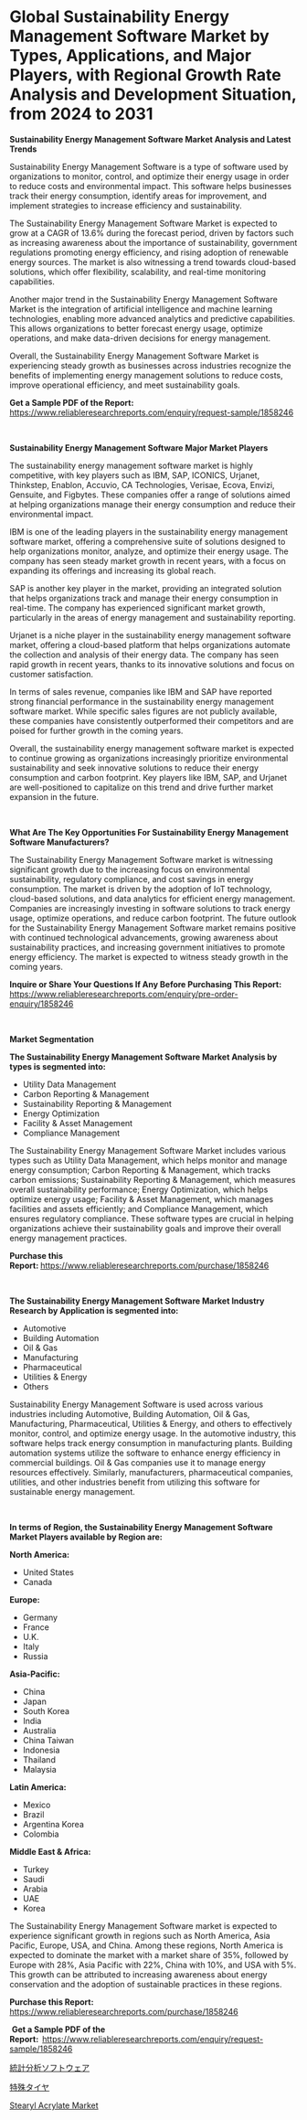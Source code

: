 <p><h1>Global Sustainability Energy Management Software Market by Types, Applications, and Major Players, with Regional Growth Rate Analysis and Development Situation, from 2024 to 2031</h1></p><p><strong>Sustainability Energy Management Software Market Analysis and Latest Trends</strong></p>
<p><p>Sustainability Energy Management Software is a type of software used by organizations to monitor, control, and optimize their energy usage in order to reduce costs and environmental impact. This software helps businesses track their energy consumption, identify areas for improvement, and implement strategies to increase efficiency and sustainability.</p><p>The Sustainability Energy Management Software Market is expected to grow at a CAGR of 13.6% during the forecast period, driven by factors such as increasing awareness about the importance of sustainability, government regulations promoting energy efficiency, and rising adoption of renewable energy sources. The market is also witnessing a trend towards cloud-based solutions, which offer flexibility, scalability, and real-time monitoring capabilities.</p><p>Another major trend in the Sustainability Energy Management Software Market is the integration of artificial intelligence and machine learning technologies, enabling more advanced analytics and predictive capabilities. This allows organizations to better forecast energy usage, optimize operations, and make data-driven decisions for energy management.</p><p>Overall, the Sustainability Energy Management Software Market is experiencing steady growth as businesses across industries recognize the benefits of implementing energy management solutions to reduce costs, improve operational efficiency, and meet sustainability goals.</p></p>
<p><strong>Get a Sample PDF of the Report:&nbsp;</strong> <a href="https://www.reliableresearchreports.com/enquiry/request-sample/1858246">https://www.reliableresearchreports.com/enquiry/request-sample/1858246</a></p>
<p>&nbsp;</p>
<p><strong>Sustainability Energy Management Software Major Market Players</strong></p>
<p><p>The sustainability energy management software market is highly competitive, with key players such as IBM, SAP, ICONICS, Urjanet, Thinkstep, Enablon, Accuvio, CA Technologies, Verisae, Ecova, Envizi, Gensuite, and Figbytes. These companies offer a range of solutions aimed at helping organizations manage their energy consumption and reduce their environmental impact.</p><p>IBM is one of the leading players in the sustainability energy management software market, offering a comprehensive suite of solutions designed to help organizations monitor, analyze, and optimize their energy usage. The company has seen steady market growth in recent years, with a focus on expanding its offerings and increasing its global reach.</p><p>SAP is another key player in the market, providing an integrated solution that helps organizations track and manage their energy consumption in real-time. The company has experienced significant market growth, particularly in the areas of energy management and sustainability reporting.</p><p>Urjanet is a niche player in the sustainability energy management software market, offering a cloud-based platform that helps organizations automate the collection and analysis of their energy data. The company has seen rapid growth in recent years, thanks to its innovative solutions and focus on customer satisfaction.</p><p>In terms of sales revenue, companies like IBM and SAP have reported strong financial performance in the sustainability energy management software market. While specific sales figures are not publicly available, these companies have consistently outperformed their competitors and are poised for further growth in the coming years.</p><p>Overall, the sustainability energy management software market is expected to continue growing as organizations increasingly prioritize environmental sustainability and seek innovative solutions to reduce their energy consumption and carbon footprint. Key players like IBM, SAP, and Urjanet are well-positioned to capitalize on this trend and drive further market expansion in the future.</p></p>
<p>&nbsp;</p>
<p><strong>What Are The Key Opportunities For Sustainability Energy Management Software Manufacturers?</strong></p>
<p><p>The Sustainability Energy Management Software market is witnessing significant growth due to the increasing focus on environmental sustainability, regulatory compliance, and cost savings in energy consumption. The market is driven by the adoption of IoT technology, cloud-based solutions, and data analytics for efficient energy management. Companies are increasingly investing in software solutions to track energy usage, optimize operations, and reduce carbon footprint. The future outlook for the Sustainability Energy Management Software market remains positive with continued technological advancements, growing awareness about sustainability practices, and increasing government initiatives to promote energy efficiency. The market is expected to witness steady growth in the coming years.</p></p>
<p><strong>Inquire or Share Your Questions If Any Before Purchasing This Report:</strong> <a href="https://www.reliableresearchreports.com/enquiry/pre-order-enquiry/1858246">https://www.reliableresearchreports.com/enquiry/pre-order-enquiry/1858246</a></p>
<p>&nbsp;</p>
<p><strong>Market Segmentation</strong></p>
<p><strong>The Sustainability Energy Management Software Market Analysis by types is segmented into:</strong></p>
<p><ul><li>Utility Data Management</li><li>Carbon Reporting & Management</li><li>Sustainability Reporting & Management</li><li>Energy Optimization</li><li>Facility & Asset Management</li><li>Compliance Management</li></ul></p>
<p><p>The Sustainability Energy Management Software Market includes various types such as Utility Data Management, which helps monitor and manage energy consumption; Carbon Reporting & Management, which tracks carbon emissions; Sustainability Reporting & Management, which measures overall sustainability performance; Energy Optimization, which helps optimize energy usage; Facility & Asset Management, which manages facilities and assets efficiently; and Compliance Management, which ensures regulatory compliance. These software types are crucial in helping organizations achieve their sustainability goals and improve their overall energy management practices.</p></p>
<p><strong>Purchase this Report:&nbsp;</strong><a href="https://www.reliableresearchreports.com/purchase/1858246">https://www.reliableresearchreports.com/purchase/1858246</a></p>
<p>&nbsp;</p>
<p><strong>The Sustainability Energy Management Software Market Industry Research by Application is segmented into:</strong></p>
<p><ul><li>Automotive</li><li>Building Automation</li><li>Oil & Gas</li><li>Manufacturing</li><li>Pharmaceutical</li><li>Utilities & Energy</li><li>Others</li></ul></p>
<p><p>Sustainability Energy Management Software is used across various industries including Automotive, Building Automation, Oil & Gas, Manufacturing, Pharmaceutical, Utilities & Energy, and others to effectively monitor, control, and optimize energy usage. In the automotive industry, this software helps track energy consumption in manufacturing plants. Building automation systems utilize the software to enhance energy efficiency in commercial buildings. Oil & Gas companies use it to manage energy resources effectively. Similarly, manufacturers, pharmaceutical companies, utilities, and other industries benefit from utilizing this software for sustainable energy management.</p></p>
<p>&nbsp;</p>
<p><strong>In terms of Region, the Sustainability Energy Management Software Market Players available by Region are:</strong></p>
<p>
    <p> <strong> North America: </strong>
        <ul>
            <li>United States</li>
            <li>Canada</li>
        </ul>
        </p> 
    <p> <strong> Europe: </strong>
        <ul>
            <li>Germany</li>
            <li>France</li>
            <li>U.K.</li>
            <li>Italy</li>
            <li>Russia</li>
        </ul>
        </p> 
    <p> <strong> Asia-Pacific: </strong>
        <ul>
            <li>China</li>
            <li>Japan</li>
            <li>South Korea</li>
            <li>India</li>
            <li>Australia</li>
            <li>China Taiwan</li>
            <li>Indonesia</li>
            <li>Thailand</li>
            <li>Malaysia</li>
        </ul>
        </p> 
    <p> <strong> Latin America: </strong>
        <ul>
            <li>Mexico</li>
            <li>Brazil</li>
            <li>Argentina Korea</li>
            <li>Colombia</li>
        </ul>
        </p> 
    <p> <strong> Middle East & Africa: </strong>
        <ul>
            <li>Turkey</li>
            <li>Saudi</li>
            <li>Arabia</li>
            <li>UAE</li>
            <li>Korea</li>
        </ul>
    </p>
    </p>
<p><p>The Sustainability Energy Management Software market is expected to experience significant growth in regions such as North America, Asia Pacific, Europe, USA, and China. Among these regions, North America is expected to dominate the market with a market share of 35%, followed by Europe with 28%, Asia Pacific with 22%, China with 10%, and USA with 5%. This growth can be attributed to increasing awareness about energy conservation and the adoption of sustainable practices in these regions.</p></p>
<p><strong>Purchase this Report: </strong><a href="https://www.reliableresearchreports.com/purchase/1858246">https://www.reliableresearchreports.com/purchase/1858246</a></p>
<p>&nbsp;<strong>Get a Sample PDF of the Report:&nbsp;&nbsp;</strong><a href="https://www.reliableresearchreports.com/enquiry/request-sample/1858246">https://www.reliableresearchreports.com/enquiry/request-sample/1858246</a></p>
<p><strong></strong></p>
<p><p><a href="https://github.com/RodHoppe07/Market-Research-Report-List-1/blob/main/656265316933.md">統計分析ソフトウェア</a></p><p><a href="https://github.com/laurenreichert/Market-Research-Report-List-1/blob/main/625750216932.md">特殊タイヤ</a></p><p><a href="https://metal-farmhouse-e95.notion.site/Stearyl-Acrylate-Market-Size-Focuses-on-Market-Dynamics-In-Depth-Analysis-and-Future-Projections-of-a43fb31478a3405388cc5ecc8a1958bb">Stearyl Acrylate Market</a></p></p>
